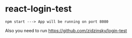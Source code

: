# react-login-test

```
npm start ---> App will be running on port 8080
```

Also you need to run https://github.com/zidzinsky/login-test